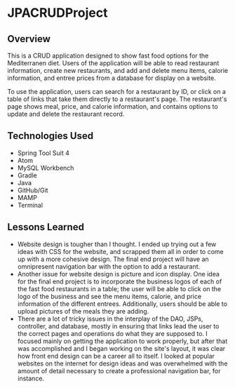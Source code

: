 # JPACRUDProject

## Overview
This is a CRUD application designed to show fast food options for the Mediterranen diet. Users of the application will be able to read restaurant information, create new restaurants, and add and delete menu items, calorie information, and entree prices from a database for display on a website.

To use the application, users can search for a restaurant by ID, or click on a table of links that take them directly to a restaurant's page. The restaurant's page shows meal, price, and calorie information, and contains options to update and delete the restaurant record.  

## Technologies Used
- Spring Tool Suit 4
- Atom
- MySQL Workbench
- Gradle
- Java
- GitHub/Git
- MAMP
- Terminal

## Lessons Learned
- Website design is tougher than I thought. I ended up trying out a few ideas with CSS for the website, and scrapped them all in order to come up with a more cohesive design. The final end project will have an omnipresent navigation bar with the option to add a restaurant.
- Another issue for website design is picture and icon display. One idea for the final end project is to incorporate the business logos of each of the fast food restaurants in a table; the user will be able to click on the logo of the business and see the menu items, calorie, and price information of the different entrees. Additionally, users should be able to upload pictures of the meals they are adding.
- There are a lot of tricky issues in the interplay of the DAO, JSPs, controller, and database, mostly in ensuring that links lead the user to the correct pages and operations do what they are supposed to. I focused mainly on getting the application to work properly, but after that was accomplished and I began working on the site's layout, it was clear how front end design can be a career all to itself. I looked at popular websites on the internet for design ideas and was overwhelmed with the amount of detail necessary to create a professional navigation bar, for instance. 
